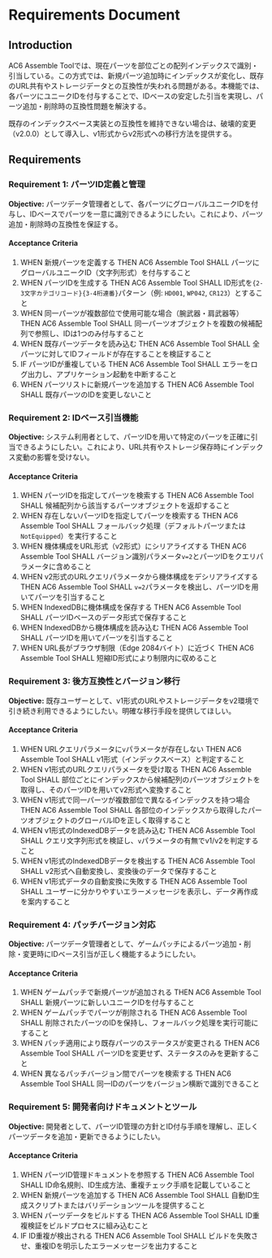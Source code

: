 # Requirements Document

## Introduction

AC6 Assemble Toolでは、現在パーツを部位ごとの配列インデックスで識別・引当している。この方式では、新規パーツ追加時にインデックスが変化し、既存のURL共有やストレージデータとの互換性が失われる問題がある。本機能では、各パーツにユニークIDを付与することで、IDベースの安定した引当を実現し、パーツ追加・削除時の互換性問題を解決する。

既存のインデックスベース実装との互換性を維持できない場合は、破壊的変更（v2.0.0）として導入し、v1形式からv2形式への移行方法を提供する。

## Requirements

### Requirement 1: パーツID定義と管理

**Objective:** パーツデータ管理者として、各パーツにグローバルユニークIDを付与し、IDベースでパーツを一意に識別できるようにしたい。これにより、パーツ追加・削除時の互換性を保証する。

#### Acceptance Criteria

1. WHEN 新規パーツを定義する THEN AC6 Assemble Tool SHALL パーツにグローバルユニークID（文字列形式）を付与すること
2. WHEN パーツIDを生成する THEN AC6 Assemble Tool SHALL ID形式を`{2-3文字カテゴリコード}{3-4桁連番}`パターン（例: `HD001`, `WP042`, `CR123`）とすること
3. WHEN 同一パーツが複数部位で使用可能な場合（腕武器・肩武器等） THEN AC6 Assemble Tool SHALL 同一パーツオブジェクトを複数の候補配列で参照し、IDは1つのみ付与すること
4. WHEN 既存パーツデータを読み込む THEN AC6 Assemble Tool SHALL 全パーツに対してIDフィールドが存在することを検証すること
5. IF パーツIDが重複している THEN AC6 Assemble Tool SHALL エラーをログ出力し、アプリケーション起動を中断すること
6. WHEN パーツリストに新規パーツを追加する THEN AC6 Assemble Tool SHALL 既存パーツのIDを変更しないこと

### Requirement 2: IDベース引当機能

**Objective:** システム利用者として、パーツIDを用いて特定のパーツを正確に引当できるようにしたい。これにより、URL共有やストレージ保存時にインデックス変動の影響を受けない。

#### Acceptance Criteria

1. WHEN パーツIDを指定してパーツを検索する THEN AC6 Assemble Tool SHALL 候補配列から該当するパーツオブジェクトを返却すること
2. WHEN 存在しないパーツIDを指定してパーツを検索する THEN AC6 Assemble Tool SHALL フォールバック処理（デフォルトパーツまたは`NotEquipped`）を実行すること
3. WHEN 機体構成をURL形式（v2形式）にシリアライズする THEN AC6 Assemble Tool SHALL バージョン識別パラメータ`v=2`とパーツIDをクエリパラメータに含めること
4. WHEN v2形式のURLクエリパラメータから機体構成をデシリアライズする THEN AC6 Assemble Tool SHALL `v=2`パラメータを検出し、パーツIDを用いてパーツを引当すること
5. WHEN IndexedDBに機体構成を保存する THEN AC6 Assemble Tool SHALL パーツIDベースのデータ形式で保存すること
6. WHEN IndexedDBから機体構成を読み込む THEN AC6 Assemble Tool SHALL パーツIDを用いてパーツを引当すること
7. WHEN URL長がブラウザ制限（Edge 2084バイト）に近づく THEN AC6 Assemble Tool SHALL 短縮ID形式により制限内に収めること

### Requirement 3: 後方互換性とバージョン移行

**Objective:** 既存ユーザーとして、v1形式のURLやストレージデータをv2環境で引き続き利用できるようにしたい。明確な移行手段を提供してほしい。

#### Acceptance Criteria

1. WHEN URLクエリパラメータに`v`パラメータが存在しない THEN AC6 Assemble Tool SHALL v1形式（インデックスベース）と判定すること
2. WHEN v1形式のURLクエリパラメータを受け取る THEN AC6 Assemble Tool SHALL 部位ごとにインデックスから候補配列のパーツオブジェクトを取得し、そのパーツIDを用いてv2形式へ変換すること
3. WHEN v1形式で同一パーツが複数部位で異なるインデックスを持つ場合 THEN AC6 Assemble Tool SHALL 各部位のインデックスから取得したパーツオブジェクトのグローバルIDを正しく取得すること
4. WHEN v1形式のIndexedDBデータを読み込む THEN AC6 Assemble Tool SHALL クエリ文字列形式を検証し、`v`パラメータの有無でv1/v2を判定すること
5. WHEN v1形式のIndexedDBデータを検出する THEN AC6 Assemble Tool SHALL v2形式へ自動変換し、変換後のデータで保存すること
6. WHEN v1形式データの自動変換に失敗する THEN AC6 Assemble Tool SHALL ユーザーに分かりやすいエラーメッセージを表示し、データ再作成を案内すること

### Requirement 4: パッチバージョン対応

**Objective:** パーツデータ管理者として、ゲームパッチによるパーツ追加・削除・変更時にIDベース引当が正しく機能するようにしたい。

#### Acceptance Criteria

1. WHEN ゲームパッチで新規パーツが追加される THEN AC6 Assemble Tool SHALL 新規パーツに新しいユニークIDを付与すること
2. WHEN ゲームパッチでパーツが削除される THEN AC6 Assemble Tool SHALL 削除されたパーツのIDを保持し、フォールバック処理を実行可能にすること
3. WHEN パッチ適用により既存パーツのステータスが変更される THEN AC6 Assemble Tool SHALL パーツIDを変更せず、ステータスのみを更新すること
4. WHEN 異なるパッチバージョン間でパーツを検索する THEN AC6 Assemble Tool SHALL 同一IDのパーツをバージョン横断で識別できること

### Requirement 5: 開発者向けドキュメントとツール

**Objective:** 開発者として、パーツID管理の方針とID付与手順を理解し、正しくパーツデータを追加・更新できるようにしたい。

#### Acceptance Criteria

1. WHEN パーツID管理ドキュメントを参照する THEN AC6 Assemble Tool SHALL ID命名規則、ID生成方法、重複チェック手順を記載していること
2. WHEN 新規パーツを追加する THEN AC6 Assemble Tool SHALL 自動ID生成スクリプトまたはバリデーションツールを提供すること
3. WHEN パーツデータをビルドする THEN AC6 Assemble Tool SHALL ID重複検証をビルドプロセスに組み込むこと
4. IF ID重複が検出される THEN AC6 Assemble Tool SHALL ビルドを失敗させ、重複IDを明示したエラーメッセージを出力すること
